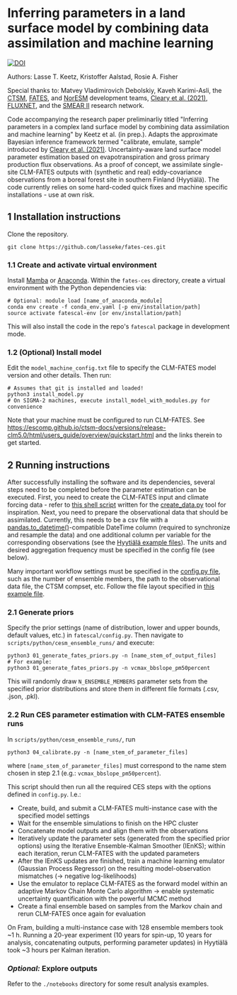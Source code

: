 # Inferring parameters in a land surface model by combining data assimilation and machine learning

[![DOI](https://zenodo.org/badge/813875754.svg)](https://zenodo.org/doi/10.5281/zenodo.11840623)

Authors: Lasse T. Keetz, Kristoffer Aalstad, Rosie A. Fisher

Special thanks to: Matvey Vladimirovich Debolskiy, Kaveh Karimi-Asli, the [CTSM](https://github.com/ESCOMP/CTSM), [FATES](https://github.com/NGEET/fates), and [NorESM](https://github.com/NorESMhub/NorESM) development teams, [Cleary et al. (2021)](https://doi.org/10.1016/j.jcp.2020.109716), [FLUXNET](https://doi.org/10.18140/FLX/1440158), and the [SMEAR II](https://etsin.fairdata.fi/dataset/d1dd1e15-7de1-414d-b9d4-47d03bd68272) research network.

Code accompanying the research paper preliminarliy titled "Inferring parameters in a complex land surface model by combining data assimilation and machine learning" by Keetz et al. (in prep.). Adapts the approximate Bayesian inference framework termed "calibrate, emulate, sample" introduced by [Cleary et al. (2021)](https://doi.org/10.1016/j.jcp.2020.109716). Uncertainty-aware land surface model parameter estimation based on evapotranspiration and gross primary production flux observations. As a proof of concept, we assimilate single-site CLM-FATES outputs with (synthetic and real) eddy-covariance observations from a boreal forest site in southern Finland (Hyytiälä). The code currently relies on some hard-coded quick fixes and machine specific installations - use at own risk.

## 1 Installation instructions

Clone the repository.

```
git clone https://github.com/lasseke/fates-ces.git
```

### 1.1 Create and activate virtual environment

Install [Mamba](https://mamba.readthedocs.io/en/latest/installation/mamba-installation.html) or [Anaconda](https://docs.anaconda.com/free/anaconda/install/). Within the `fates-ces` directory, create a virtual environment with the Python dependencies via:

```
# Optional: module load [name_of_anaconda_module]
conda env create -f conda_env.yaml [-p env/installation/path]
source activate fatescal-env [or env/installation/path]
```

This will also install the code in the repo's `fatescal` package in development mode.

### 1.2 (Optional) Install model

Edit the `model_machine_config.txt` file to specify the CLM-FATES model version and other details. Then run:

```
# Assumes that git is installed and loaded!
python3 install_model.py
# On SIGMA-2 machines, execute install_model_with_modules.py for convenience
```

Note that your machine must be configured to run CLM-FATES. See https://escomp.github.io/ctsm-docs/versions/release-clm5.0/html/users_guide/overview/quickstart.html and the links therein to get started.

## 2 Running instructions

After successfully installing the software and its dependencies, several steps need to be completed before the parameter estimation can be executed. First, you need to create the CLM-FATES input and climate forcing data - refer to [this shell script](https://github.com/lasseke/fates-ces/tree/main/data/sites/hyy/forcing_data_creation) written for the [create_data.py](https://github.com/NorESMhub/ctsm-api/blob/main/data/create_data.py) tool for inspiration. Next, you need to prepare the observational data that should be assimilated. Currently, this needs to be a csv file with a [pandas.to_datetime()](https://pandas.pydata.org/docs/reference/api/pandas.to_datetime.html)-compatible DateTime column (required to synchronize and resample the data) and one additional column per variable for the corresponding observations (see the [Hyytiälä example files](https://github.com/lasseke/fates-ces/tree/main/data/sites/hyy/processed)). The units and desired aggregation frequency must be specified in the config file (see below).

Many important workflow settings must be specified in the [config.py file](https://github.com/lasseke/fates-ces/blob/main/fatescal/config.py), such as the number of ensemble members, the path to the observational data file, the CTSM compset, etc. Follow the file layout specified in [this example file](https://github.com/lasseke/fates-ces/blob/main/fatescal/config.py).

### 2.1 Generate priors

Specify the prior settings (name of distribution, lower and upper bounds, default values, etc.) in `fatescal/config.py`. Then navigate to `scripts/python/cesm_ensemble_runs/` and execute:

```
python3 01_generate_fates_priors.py -n [name_stem_of_output_files]
# For example:
python3 01_generate_fates_priors.py -n vcmax_bbslope_pm50percent
```

This will randomly draw `N_ENSEMBLE_MEMBERS` parameter sets from the specified prior distributions and store them in different file formats (.csv, .json, .pkl).

### 2.2 Run CES parameter estimation with CLM-FATES ensemble runs

In `scripts/python/cesm_ensemble_runs/`, run

```
python3 04_calibrate.py -n [name_stem_of_parameter_files]
```

where `[name_stem_of_parameter_files]` must correspond to the name stem chosen in step 2.1 (e.g.: `vcmax_bbslope_pm50percent`). 

This script should then run all the required CES steps with the options defined in `config.py`. I.e.:

- Create, build, and submit a CLM-FATES multi-instance case with the specified model settings
- Wait for the ensemble simulations to finish on the HPC cluster
- Concatenate model outputs and align them with the observations
- Iteratively update the parameter sets (generated from the specified prior options) using the Iterative Ensemble-Kalman Smoother (IEnKS); within each iteration, rerun CLM-FATES with the updated parameters
- After the IEnKS updates are finished, train a machine learning emulator (Gaussian Process Regressor) on the resulting model-observation mismatches (-> negative log-likelihoods)
- Use the emulator to replace CLM-FATES as the forward model within an adaptive Markov Chain Monte Carlo algorithm -> enable systematic uncertainty quantification with the powerful MCMC method
- Create a final ensemble based on samples from the Markov chain and rerun CLM-FATES once again for evaluation

On Fram, building a multi-instance case with 128 ensemble members took ~1 h. Running a 20-year experiment (10 years for spin-up, 10 years for analysis, concatenating outputs, performing parameter updates) in Hyytiälä took ~3 hours per Kalman iteration.

### _Optional:_ Explore outputs

Refer to the `./notebooks` directory for some result analysis examples.
